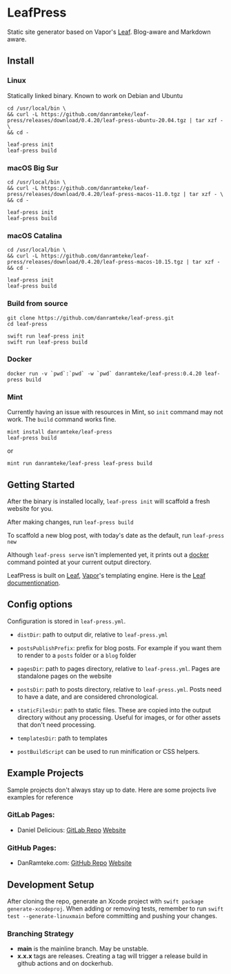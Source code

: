 # LeafPress

Static site generator based on Vapor's [Leaf](https://github.com/vapor/leaf-kit.git). Blog-aware and Markdown aware.

## Install

### Linux 

Statically linked binary. Known to work on Debian and Ubuntu

```
cd /usr/local/bin \
&& curl -L https://github.com/danramteke/leaf-press/releases/download/0.4.20/leaf-press-ubuntu-20.04.tgz | tar xzf - \
&& cd -

leaf-press init
leaf-press build
```

### macOS Big Sur

```
cd /usr/local/bin \
&& curl -L https://github.com/danramteke/leaf-press/releases/download/0.4.20/leaf-press-macos-11.0.tgz | tar xzf - \
&& cd -

leaf-press init
leaf-press build
```

### macOS Catalina

```
cd /usr/local/bin \
&& curl -L https://github.com/danramteke/leaf-press/releases/download/0.4.20/leaf-press-macos-10.15.tgz | tar xzf -
&& cd -

leaf-press init
leaf-press build
```

### Build from source

```
git clone https://github.com/danramteke/leaf-press.git 
cd leaf-press

swift run leaf-press init 
swift run leaf-press build 
```

### Docker

```
docker run -v `pwd`:`pwd` -w `pwd` danramteke/leaf-press:0.4.20 leaf-press build
```

### Mint

Currently having an issue with resources in Mint, so `init` command may not work. The `build` command works fine.

```
mint install danramteke/leaf-press
leaf-press build
```

or

```
mint run danramteke/leaf-press leaf-press build
```

## Getting Started

After the binary is installed locally, `leaf-press init` will scaffold a fresh website for you.

After making changes, run `leaf-press build`

To scaffold a new blog post, with today's date as the default, run `leaf-press new`

Although `leaf-press serve` isn't implemented yet, it prints out a [docker](https://www.docker.com) command pointed at your current output directory.

LeafPress is built on [Leaf](https://github.com/vapor/leaf.git), [Vapor](https://github.com/vapor/vapor.git)'s templating engine. Here is the [Leaf documentionation](https://docs.vapor.codes/4.0/leaf/overview/).

## Config options

Configuration is stored in `leaf-press.yml`. 

- `distDir`: path to output dir, relative to `leaf-press.yml`
- `postsPublishPrefix`: prefix for blog posts. For example if you want them to render to a `posts` folder or a `blog` folder
- `pagesDir`: path to pages directory, relative to `leaf-press.yml`. Pages are standalone pages on the website
- `postsDir`: path to posts directory, relative to `leaf-press.yml`. Posts need to have a date, and are considered chronological.
- `staticFilesDir`: path to static files. These are copied into the output directory without any processing. Useful for images, or for other assets that don't need processing.
- `templatesDir`: path to templates

- `postBuildScript` can be used to run minification or CSS helpers. 


## Example Projects

Sample projects don't always stay up to date. Here are some projects live examples for reference

### GitLab Pages: 

- Daniel Delicious: [GitLab Repo](https://gitlab.com/daniel-delicious/daniel-delicious.gitlab.io) [Website](https://daniel-delicious.gitlab.io)

### GitHub Pages:

- DanRamteke.com: [GitHub Repo](https://github.com/danramteke/danramteke.github.io) [Website](https://danramteke.com)

## Development Setup

After cloning the repo, generate an Xcode project with `swift package generate-xcodeproj`. When adding or removing tests, remember to run `swift test --generate-linuxmain` before committing and pushing your changes.

### Branching Strategy

- **main** is the mainline branch. May be unstable.
- **x.x.x** tags are releases. Creating a tag will trigger a release build in github actions and on dockerhub.
